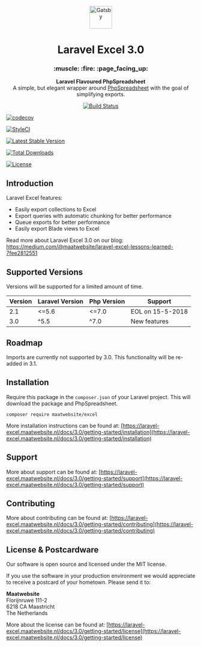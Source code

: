 <p align="center">
  <a href="https://laravel-excel.maatwebsite.nl">
    <img alt="Gatsby" src="https://user-images.githubusercontent.com/7728097/43683637-5822baf8-9890-11e8-8fa1-a41511257e17.png" width="60" />
  </a>
</p>

<h1 align="center">
  Laravel Excel 3.0
</h1>

<h3 align="center">
  :muscle: :fire: :page_facing_up:
</h3>

<p align="center">
  <strong>Laravel Flavoured PhpSpreadsheet</strong><br>
  A simple, but elegant wrapper around <a href="https://phpspreadsheet.readthedocs.io/">PhpSpreadsheet</a> with the goal of simplifying
exports. 
</p>

<p align="center">
<a href="https://travis-ci.org/Maatwebsite/Laravel-Excel" rel="nofollow">
  <img src="https://camo.githubusercontent.com/e9a115dedfc7add1f229b9936363a0d8f38f32d5/68747470733a2f2f7472617669732d63692e6f72672f4d616174776562736974652f4c61726176656c2d457863656c2e7376673f6272616e63683d332e30" alt="Build Status" data-canonical-src="https://travis-ci.org/Maatwebsite/Laravel-Excel.svg?branch=3.0" style="max-width:100%;">
  </a> 
  
  <a href="https://codecov.io/gh/Maatwebsite/Laravel-Excel" rel="nofollow"><img src="https://camo.githubusercontent.com/41016b81e21429a086afe379eff9f7f6339ff8a5/68747470733a2f2f636f6465636f762e696f2f67682f4d616174776562736974652f4c61726176656c2d457863656c2f6272616e63682f332e302f67726170682f62616467652e737667" alt="codecov" data-canonical-src="https://codecov.io/gh/Maatwebsite/Laravel-Excel/branch/3.0/graph/badge.svg" style="max-width:100%;"></a> 
  
  <a href="https://styleci.io/repos/14259390" rel="nofollow"><img src="https://camo.githubusercontent.com/7268994b4a0f67b6faaa25124a4e85f703edfb0d/68747470733a2f2f7374796c6563692e696f2f7265706f732f31343235393339302f736869656c643f6272616e63683d332e30" alt="StyleCI" data-canonical-src="https://styleci.io/repos/14259390/shield?branch=3.0" style="max-width:100%;"></a> 
  
 <a href="https://packagist.org/packages/maatwebsite/excel" rel="nofollow"><img src="https://camo.githubusercontent.com/648c370062356beb3fc2d884b8b306d6d915cbb3/68747470733a2f2f706f7365722e707567782e6f72672f6d616174776562736974652f657863656c2f762f737461626c652e706e67" alt="Latest Stable Version" data-canonical-src="https://poser.pugx.org/maatwebsite/excel/v/stable.png" style="max-width:100%;"></a> 
  
  <a href="https://packagist.org/packages/maatwebsite/excel" rel="nofollow"><img src="https://camo.githubusercontent.com/f2925382741e8e1f43be64e86ba79582d93b4164/68747470733a2f2f706f7365722e707567782e6f72672f6d616174776562736974652f657863656c2f646f776e6c6f6164732e706e67" alt="Total Downloads" data-canonical-src="https://poser.pugx.org/maatwebsite/excel/downloads.png" style="max-width:100%;"></a> 
  
  <a href="https://packagist.org/packages/maatwebsite/excel" rel="nofollow"><img src="https://camo.githubusercontent.com/54fa58bbba8b2685af54b93a83526c3771dd4a64/68747470733a2f2f706f7365722e707567782e6f72672f6d616174776562736974652f657863656c2f6c6963656e73652e706e67" alt="License" data-canonical-src="https://poser.pugx.org/maatwebsite/excel/license.png" style="max-width:100%;"></a>
</p>

## Introduction

Laravel Excel features:

* Easily export collections to Excel
* Export queries with automatic chunking for better performance
* Queue exports for better performance
* Easily export Blade views to Excel

Read more about Laravel Excel 3.0 on our blog: https://medium.com/@maatwebsite/laravel-excel-lessons-learned-7fee2812551

## Supported Versions

Versions will be supported for a limited amount of time.

| Version | Laravel Version | Php Version | Support |
|---- |----|----|----|
| 2.1 | <=5.6 | <=7.0 | EOL on 15-5-2018 |
| 3.0 | ^5.5 |  ^7.0 | New features |

## Roadmap

Imports are currently not supported by 3.0. This functionality will be re-added in 3.1.

## Installation

Require this package in the `composer.json` of your Laravel project. This will download the package and PhpSpreadsheet.

```
composer require maatwebsite/excel
```

More installation instructions can be found at: [https://laravel-excel.maatwebsite.nl/docs/3.0/getting-started/installation](https://laravel-excel.maatwebsite.nl/docs/3.0/getting-started/installation)

## Support

More about support can be found at: [https://laravel-excel.maatwebsite.nl/docs/3.0/getting-started/support](https://laravel-excel.maatwebsite.nl/docs/3.0/getting-started/support)

## Contributing

More about contributing can be found at: [https://laravel-excel.maatwebsite.nl/docs/3.0/getting-started/contributing](https://laravel-excel.maatwebsite.nl/docs/3.0/getting-started/contributing)

## License & Postcardware

Our software is open source and licensed under the MIT license.

If you use the software in your production environment we would appreciate to receive a postcard of your hometown. Please send it to:

**Maatwebsite**  
Florijnruwe 111-2  
6218 CA Maastricht  
The Netherlands  

More about the license can be found at: [https://laravel-excel.maatwebsite.nl/docs/3.0/getting-started/license](https://laravel-excel.maatwebsite.nl/docs/3.0/getting-started/license)
